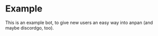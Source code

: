 # Example
This is an example bot, to give new users an easy way into anpan (and maybe discordgo, too).
